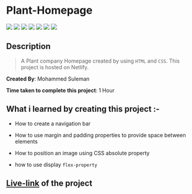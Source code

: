 # Plant-Homepage

![](https://img.shields.io/badge/-HTML-orange)
![](https://img.shields.io/badge/-CSS-green)
![](https://img.shields.io/badge/-SVG-yellowgreen)
![](https://img.shields.io/badge/-MARGIN-lightblue)
![](https://img.shields.io/badge/-FLEX-red)
![](https://img.shields.io/badge/-Padding-blue)
![](https://img.shields.io/badge/-NETLIFY-yellow)

## Description

>A Plant company Homepage created by using `HTML` and `CSS`. This project is hosted on Netlify.

**Created By**: Mohammed Suleman

**Time taken to complete this project**: 1 Hour

## What i learned by creating this project :-

- How to create a navigation bar

- How to use margin and padding properties to provide space between elements

- How to position an image using CSS absolute property

- how to use display `flex-property`

## [Live-link](https://plant-home-page06.netlify.app/) of the project